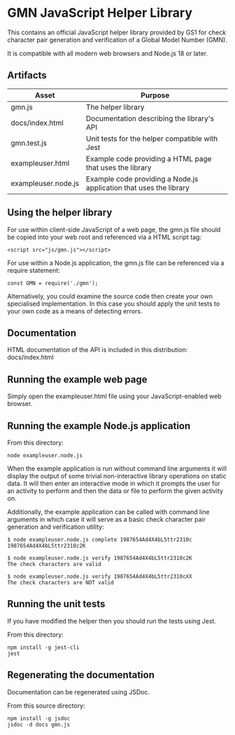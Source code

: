 GMN JavaScript Helper Library
=============================

This contains an official JavaScript helper library provided by GS1 for check
character pair generation and verification of a Global Model Number (GMN).

It is compatible with all modern web browsers and Node.js 18 or later.


Artifacts
---------

| Asset                 | Purpose                                                            |
| --------------------- | ------------------------------------------------------------------ |
| gmn.js                | The helper library                                                 |
| docs/index.html       | Documentation describing the library's API                         |
| gmn.test.js           | Unit tests for the helper compatible with Jest                     |
| exampleuser.html      | Example code providing a HTML page that uses the library           |
| exampleuser.node.js   | Example code providing a Node.js application that uses the library |


Using the helper library
------------------------

For use within client-side JavaScript of a web page, the gmn.js
file should be copied into your web root and referenced via a HTML script tag:

    <script src="js/gmn.js"></script>

For use within a Node.js application, the gmn.js file can be
referenced via a require statement:

    const GMN = require('./gmn');

Alternatively, you could examine the source code then create your own
specialised implementation. In this case you should apply the unit tests to
your own code as a means of detecting errors.


Documentation
-------------

HTML documentation of the API is included in this distribution: docs/index.html


Running the example web page
----------------------------

Simply open the exampleuser.html file using your JavaScript-enabled web
browser.


Running the example Node.js application
---------------------------------------

From this directory:

    node exampleuser.node.js

When the example application is run without command line arguments it will
display the output of some trivial non-interactive library operations on static
data. It will then enter an interactive mode in which it prompts the user for
an activity to perform and then the data or file to perform the given activity
on.

Additionally, the example application can be called with command line arguments
in which case it will serve as a basic check character pair generation and
verification utility:

    $ node exampleuser.node.js complete 1987654Ad4X4bL5ttr2310c
    1987654Ad4X4bL5ttr2310c2K

    $ node exampleuser.node.js verify 1987654Ad4X4bL5ttr2310c2K
    The check characters are valid

    $ node exampleuser.node.js verify 1987654Ad4X4bL5ttr2310cXX
    The check characters are NOT valid


Running the unit tests
----------------------

If you have modified the helper then you should run the tests using Jest.

From this directory:

    npm install -g jest-cli
    jest


Regenerating the documentation
-------------------------------

Documentation can be regenerated using JSDoc.

From this source directory:

    npm install -g jsdoc
    jsdoc -d docs gmn.js
